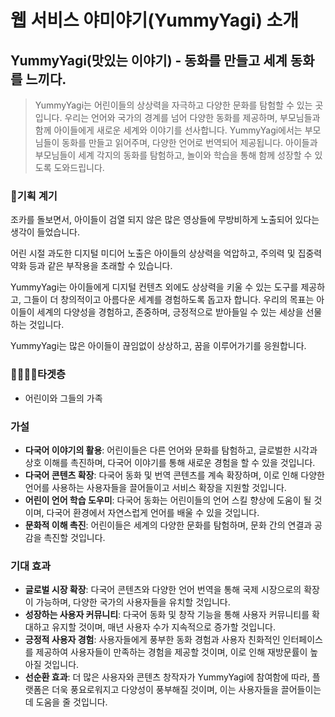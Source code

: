 # **웹 서비스 야미야기(YummyYagi) 소개**

## YummyYagi(맛있는 이야기) - 동화를 만들고 세계 동화를 느끼다.

> YummyYagi는 어린이들의 상상력을 자극하고 다양한 문화를 탐험할 수 있는 곳입니다.
우리는 언어와 국가의 경계를 넘어 다양한 동화를 제공하며, 부모님들과 함께 아이들에게 새로운 세계와 이야기를 선사합니다.
YummyYagi에서는 부모님들이 동화를 만들고 읽어주며, 다양한 언어로 번역되어 제공됩니다. 아이들과 부모님들이 세계 각지의 동화를 탐험하고, 놀이와 학습을 통해 함께 성장할 수 있도록 도와드립니다.
> 

### 📌기획 계기

조카를 돌보면서, 아이들이 검열 되지 않은 많은 영상들에 무방비하게 노출되어 있다는 생각이 들었습니다.

어린 시절 과도한 디지털 미디어 노출은 아이들의 상상력을 억압하고, 주의력 및 집중력 약화 등과 같은 부작용을 초래할 수 있습니다.

YummyYagi는 아이들에게 디지털 컨텐츠 외에도 상상력을 키울 수 있는 도구를 제공하고, 그들이 더 창의적이고 아름다운 세계를 경험하도록 돕고자 합니다. 우리의 목표는 아이들이 세계의 다양성을 경험하고, 존중하며, 긍정적으로 받아들일 수 있는 세상을 선물하는 것입니다.

YummyYagi는 많은 아이들이 끊임없이 상상하고, 꿈을 이루어가기를 응원합니다. 

### 👩‍👩‍👧‍👧타겟층

- 어린이와 그들의 가족

### 가설

- **다국어 이야기의 활용**: 어린이들은 다른 언어와 문화를 탐험하고, 글로벌한 시각과 상호 이해를 촉진하며, 다국어 이야기를 통해 새로운 경험을 할 수 있을 것입니다.
- **다국어 콘텐츠 확장**: 다국어 동화 및 번역 콘텐츠를 계속 확장하며, 이로 인해 다양한 언어를 사용하는 사용자들을 끌어들이고 서비스 확장을 지원할 것입니다.
- **어린이 언어 학습 도우미**: 다국어 동화는 어린이들의 언어 스킬 향상에 도움이 될 것이며, 다국어 환경에서 자연스럽게 언어를 배울 수 있을 것입니다.
- **문화적 이해 촉진**: 어린이들은 세계의 다양한 문화를 탐험하며, 문화 간의 연결과 공감을 촉진할 것입니다.

### 기대 효과

- **글로벌 시장 확장**: 다국어 콘텐츠와 다양한 언어 번역을 통해 국제 시장으로의 확장이 가능하며, 다양한 국가의 사용자들을 유치할 것입니다.
- **성장하는 사용자 커뮤니티**: 다국어 동화 및 창작 기능을 통해 사용자 커뮤니티를 확대하고 유지할 것이며, 매년 사용자 수가 지속적으로 증가할 것입니다.
- **긍정적 사용자 경험**: 사용자들에게 풍부한 동화 경험과 사용자 친화적인 인터페이스를 제공하여 사용자들이 만족하는 경험을 제공할 것이며, 이로 인해 재방문률이 높아질 것입니다.
- **선순환 효과**: 더 많은 사용자와 콘텐츠 창작자가 YummyYagi에 참여함에 따라, 플랫폼은 더욱 풍요로워지고 다양성이 풍부해질 것이며, 이는 사용자들을 끌어들이는 데 도움을 줄 것입니다.